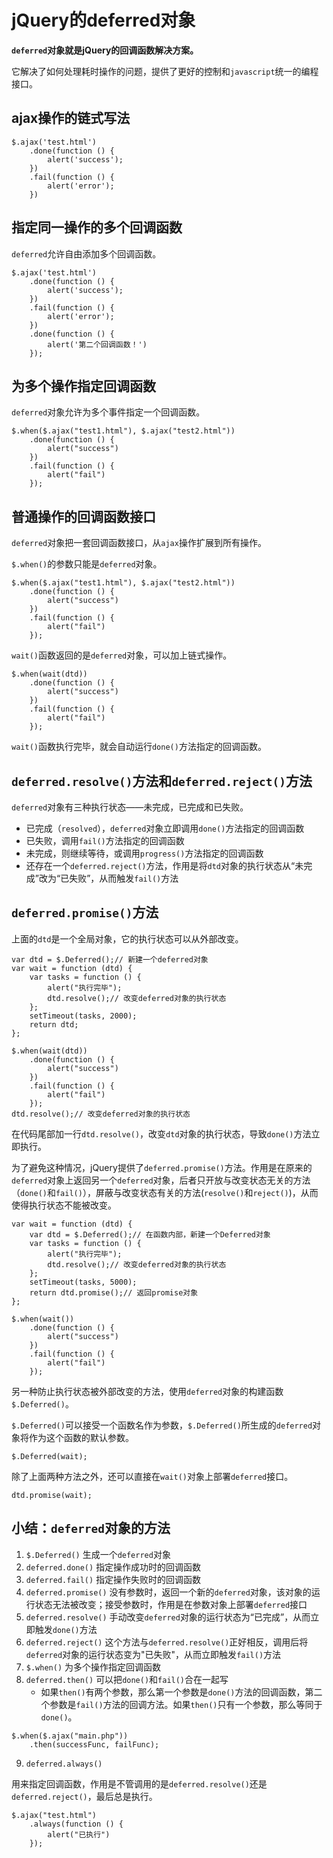 ﻿# jQuery的deferred对象 #

**`deferred`对象就是jQuery的回调函数解决方案。**

它解决了如何处理耗时操作的问题，提供了更好的控制和`javascript`统一的编程接口。

## ajax操作的链式写法 ##

    $.ajax('test.html')
        .done(function () {
            alert('success');
        })
        .fail(function () {
            alert('error');
        })
        
## 指定同一操作的多个回调函数 ##

`deferred`允许自由添加多个回调函数。

    $.ajax('test.html')
        .done(function () {
            alert('success');
        })
        .fail(function () {
            alert('error');
        })
        .done(function () {
            alert('第二个回调函数！')
        });
        
## 为多个操作指定回调函数 ##

`deferred`对象允许为多个事件指定一个回调函数。

    $.when($.ajax("test1.html"), $.ajax("test2.html"))
        .done(function () {
            alert("success")
        })
        .fail(function () {
            alert("fail")
        });
        
## 普通操作的回调函数接口 ##

`deferred`对象把一套回调函数接口，从`ajax`操作扩展到所有操作。

`$.when()`的参数只能是`deferred`对象。

    $.when($.ajax("test1.html"), $.ajax("test2.html"))
        .done(function () {
            alert("success")
        })
        .fail(function () {
            alert("fail")
        });
        
`wait()`函数返回的是`deferred`对象，可以加上链式操作。

    $.when(wait(dtd))
        .done(function () {
            alert("success")
        })
        .fail(function () {
            alert("fail")
        });
        
`wait()`函数执行完毕，就会自动运行`done()`方法指定的回调函数。

## `deferred.resolve()`方法和`deferred.reject()`方法 ##

`deferred`对象有三种执行状态——未完成，已完成和已失败。
- 已完成（`resolved`），`deferred`对象立即调用`done()`方法指定的回调函数
- 已失败，调用`fail()`方法指定的回调函数
- 未完成，则继续等待，或调用`progress()`方法指定的回调函数
- 还存在一个`deferred.reject()`方法，作用是将`dtd`对象的执行状态从“未完成”改为“已失败”，从而触发`fail()`方法

## `deferred.promise()`方法 ##

上面的`dtd`是一个全局对象，它的执行状态可以从外部改变。

    var dtd = $.Deferred();// 新建一个deferred对象
    var wait = function (dtd) {
        var tasks = function () {
            alert("执行完毕");
            dtd.resolve();// 改变deferred对象的执行状态
        };
        setTimeout(tasks, 2000);
        return dtd;
    };
    
    $.when(wait(dtd))
        .done(function () {
            alert("success")
        })
        .fail(function () {
            alert("fail")
        });
    dtd.resolve();// 改变deferred对象的执行状态
    
在代码尾部加一行`dtd.resolve()`，改变`dtd`对象的执行状态，导致`done()`方法立即执行。

为了避免这种情况，jQuery提供了`deferred.promise()`方法。作用是在原来的`deferred`对象上返回另一个`deferred`对象，后者只开放与改变状态无关的方法（`done()`和`fail()`），屏蔽与改变状态有关的方法(`resolve()`和`reject()`)，从而使得执行状态不能被改变。

    var wait = function (dtd) {
        var dtd = $.Deferred();// 在函数内部，新建一个Deferred对象
        var tasks = function () {
            alert("执行完毕");
            dtd.resolve();// 改变deferred对象的执行状态
        };
        setTimeout(tasks, 5000);
        return dtd.promise();// 返回promise对象
    };
    
    $.when(wait())
        .done(function () {
            alert("success")
        })
        .fail(function () {
            alert("fail")
        });

另一种防止执行状态被外部改变的方法，使用`deferred`对象的构建函数`$.Deferred()`。

`$.Deferred()`可以接受一个函数名作为参数，`$.Deferred()`所生成的`deferred`对象将作为这个函数的默认参数。

    $.Deferred(wait);
    
除了上面两种方法之外，还可以直接在`wait()`对象上部署`deferred`接口。

    dtd.promise(wait);
    
## 小结：`deferred`对象的方法 ##

1. `$.Deferred()` 生成一个`deferred`对象
2. `deferred.done()` 指定操作成功时的回调函数   
3. `deferred.fail()` 指定操作失败时的回调函数
4. `deferred.promise()` 没有参数时，返回一个新的`deferred`对象，该对象的运行状态无法被改变；接受参数时，作用是在参数对象上部署`deferred`接口 
5. `deferred.resolve()` 手动改变`deferred`对象的运行状态为“已完成”，从而立即触发`done()`方法
6. `deferred.reject()` 这个方法与`deferred.resolve()`正好相反，调用后将`deferred`对象的运行状态变为"已失败"，从而立即触发`fail()`方法
7. `$.when()` 为多个操作指定回调函数
8. `deferred.then()` 可以把`done()`和`fail()`合在一起写
    - 如果`then()`有两个参数，那么第一个参数是`done()`方法的回调函数，第二个参数是`fail()`方法的回调方法。如果`then()`只有一个参数，那么等同于`done()`。

```
$.when($.ajax("main.php"))
    .then(successFunc, failFunc);
```

9. `deferred.always()`

用来指定回调函数，作用是不管调用的是`deferred.resolve()`还是`deferred.reject()`，最后总是执行。

    $.ajax("test.html")
        .always(function () {
            alert("已执行")
        });







